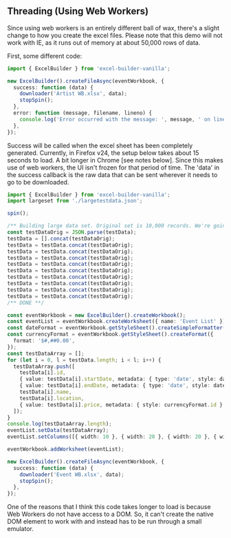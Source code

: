 ## Threading (Using Web Workers)

Since using web workers is an entirely different ball of wax, there's a slight change to how you create the excel files. Please note that this demo will not work with IE, as it runs out of memory at about 50,000 rows of data.

First, some different code:

```ts
import { ExcelBuilder } from 'excel-builder-vanilla';

new ExcelBuilder().createFileAsync(eventWorkbook, {
  success: function (data) {
    downloader('Artist WB.xlsx', data);
    stopSpin();
  },
  error: function (message, filename, lineno) {
    console.log('Error occurred with the message: ', message, ' on line #', lineno, ' in file ', filename);
  },
});
```

Success will be called when the excel sheet has been completely generated. Currently, in Firefox v24, the setup below takes about 15 seconds to load. A bit longer in Chrome [see notes below]. Since this makes use of web workers, the UI isn't frozen for that period of time. The 'data' in the success callback is the raw data that can be sent wherever it needs to go to be downloaded.

```ts
import { ExcelBuilder } from 'excel-builder-vanilla';
import largeset from './largetestdata.json';

spin();

/** Building large data set. Original set is 10,000 records. We're going for 100,000 **/
const testDataOrig = JSON.parse(testData);
testData = [].concat(testDataOrig);
testData = testData.concat(testDataOrig);
testData = testData.concat(testDataOrig);
testData = testData.concat(testDataOrig);
testData = testData.concat(testDataOrig);
testData = testData.concat(testDataOrig);
testData = testData.concat(testDataOrig);
testData = testData.concat(testDataOrig);
testData = testData.concat(testDataOrig);
testData = testData.concat(testDataOrig);
/** DONE **/

const eventWorkbook = new ExcelBuilder().createWorkbook();
const eventList = eventWorkbook.createWorksheet({ name: 'Event List' });
const dateFormat = eventWorkbook.getStyleSheet().createSimpleFormatter('date');
const currencyFormat = eventWorkbook.getStyleSheet().createFormat({
  format: '$#,##0.00',
});
const testDataArray = [];
for (let i = 0, l = testData.length; i < l; i++) {
  testDataArray.push([
    testData[i].id,
    { value: testData[i].startDate, metadata: { type: 'date', style: dateFormat.id } },
    { value: testData[i].endDate, metadata: { type: 'date', style: dateFormat.id } },
    testData[i].name,
    testData[i].location,
    { value: testData[i].price, metadata: { style: currencyFormat.id } },
  ]);
}
console.log(testDataArray.length);
eventList.setData(testDataArray);
eventList.setColumns([{ width: 10 }, { width: 20 }, { width: 20 }, { width: 30 }, { width: 20 }, { width: 10 }]);

eventWorkbook.addWorksheet(eventList);

new ExcelBuilder().createFileAsync(eventWorkbook, {
  success: function (data) {
    downloader('Event WB.xlsx', data);
    stopSpin();
  },
});
```

One of the reasons that I think this code takes longer to load is because Web Workers do not have access to a DOM. So, it can't create the native DOM element to work with and instead has to be run through a small emulator.

